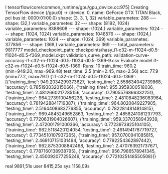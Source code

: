 I tensorflow/core/common_runtime/gpu/gpu_device.cc:975] Creating TensorFlow device (/gpu:0) -> (device: 0, name: GeForce GTX TITAN Black, pci bus id: 0000:01:00.0)
    shape: (3, 3, 1, 32)
    variable_parametes: 288
    ---
    shape: (32,)
    variable_parametes: 32
    ---
    shape: (8192, 1024)
    variable_parametes: 8388608
    ---
    shape: (1024,)
    variable_parametes: 1024
    ---
    shape: (1024, 1024)
    variable_parametes: 1048576
    ---
    shape: (1024,)
    variable_parametes: 1024
    ---
    shape: (1024, 369)
    variable_parametes: 377856
    ---
    shape: (369,)
    variable_parametes: 369
    ---
total_parameters: 9817777
model_checkpoint_path: checkpoints/hasy_i1-c32-m-f1024-d0.5-f1024-d0.5-f369_model.ckpt
validation_curve_path: validation-curve-accuracy-i1-c32-m-f1024-d0.5-f1024-d0.5-f369-9.csv
Evaluate model
i1-c32-m-f1024-d0.5-f1024-d0.5-f369:
    Runs:    10
    train_time:    960.2 (min=949.20, max=969.48)
    test_time:    2.5 (min=2.45, max=2.56)
    acc:        77.9 (min=77.2, max=79.1)
{'i1-c32-m-f1024-d0.5-f1024-d0.5-f369': [{'training_time': 949.2034299373627, 'testing_time': 2.558634042739868, 'accuracy': 0.785193032015066}, {'training_time': 955.3959300518036, 'testing_time': 2.4812660217285156, 'accuracy': 0.7905576866332251}, {'training_time': 964.2739100456238, 'testing_time': 2.4810848236083984, 'accuracy': 0.7819428841719387}, {'training_time': 964.8020849227905, 'testing_time': 2.5164408683776855, 'accuracy': 0.7822814814814815}, {'training_time': 969.4845249652863, 'testing_time': 2.4858241081237793, 'accuracy': 0.7720631904026607}, {'training_time': 959.3370358943939, 'testing_time': 2.472001791000366, 'accuracy': 0.7723973825104105}, {'training_time': 962.5118420124054, 'testing_time': 2.4914941787719727, 'accuracy': 0.7734510107937265}, {'training_time': 957.0700941085815, 'testing_time': 2.469107151031494, 'accuracy': 0.7792254362897442}, {'training_time': 962.8753008842468, 'testing_time': 2.470763921737671, 'accuracy': 0.7787160138938795}, {'training_time': 956.7986578941345, 'testing_time': 2.450092077255249, 'accuracy': 0.7721025148550508}]}

real    9891,51s
user    8415,25s
sys    1158,09s
